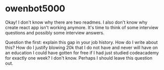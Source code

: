 # owenbot5000
Okay! I don't know why there are two readmes. I also don't know why create react app isn't working anymore. It's time to think of some interview questions and possibly some interview answers.

Question the first: explain this gap in your job history. How do I write about this? How do I justify blowing 20k that I do not have and never will have on an education I could have gotten for free if I had just studied codeacademy for exactly one week? I don't know. Perhaps I should leave this question out.

